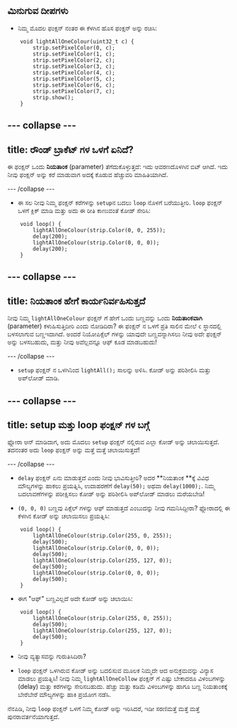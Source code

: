 ## ಮಿನುಗುವ ದೀಪಗಳು

+ ನಿಮ್ಮ ಮೊದಲ ಫಂಕ್ಷನ್ ನಂತರ ಈ ಕೆಳಗಿನ ಹೊಸ ಫಂಕ್ಷನ್ ಅನ್ನು ರಚಿಸಿ:

``` 
    void lightAllOneColour(uint32_t c) {
        strip.setPixelColor(0, c);
        strip.setPixelColor(1, c);
        strip.setPixelColor(2, c);
        strip.setPixelColor(3, c);
        strip.setPixelColor(4, c);
        strip.setPixelColor(5, c);
        strip.setPixelColor(6, c);
        strip.setPixelColor(7, c);
        strip.show();
    }
```

--- collapse ---
---
title: ರೌಂಡ್ ಬ್ರಾಕೆಟ್ ಗಳ ಒಳಗೆ ಏನಿದೆ?
---

ಈ ಫಂಕ್ಷನ್ ಒಂದು **ನಿಯತಾಂಕ** (parameter) ತೆಗೆದುಕೊಳ್ಳುತ್ತದೆ: ಇದು ಆವರಣದೊಳಗಿನ ಬಿಟ್ ಆಗಿದೆ. ಇದು ನೀವು ಫಂಕ್ಷನ್ ಅನ್ನು ಕರೆ ಮಾಡುವಾಗ ಅದಕ್ಕೆ ಕೊಡುವ ಹೆಚ್ಚುವರಿ ಮಾಹಿತಿಯಾಗಿದೆ.

--- /collapse ---

+ ಈ ಸಲ ನೀವು ನಿಮ್ಮ ಫಂಕ್ಷನ್ ಕರೆಗಳನ್ನು `setup`ನ ಬದಲು `loop` ನೊಳಗೆ ಬರೆಯುತ್ತೀರಿ. `loop` ಫಂಕ್ಷನ್ ಒಳಗೆ ಕ್ಲಿಕ್ ಮಾಡಿ ಮತ್ತು ಅದು ಈ ರೀತಿ ಕಾಣುವಂತೆ ಕೋಡ್ ಸೇರಿಸಿ:

```
    void loop() {
        lightAllOneColour(strip.Color(0, 0, 255));
        delay(200);
        lightAllOneColour(strip.Color(0, 0, 0));
        delay(200);
    }
```

--- collapse ---
---
title: ನಿಯತಾಂಕ ಹೇಗೆ ಕಾರ್ಯನಿರ್ವಹಿಸುತ್ತದೆ
---

ನೀವು ನಿಮ್ಮ `lightAllOneColour` ಫಂಕ್ಷನ್ ಗೆ ಹೇಗೆ ಒಂದು ಬಣ್ಣವನ್ನು ಒಂದು **ನಿಯತಾಂಕವಾಗಿ** (parameter) ಕಳುಹಿಸುತ್ತಿದೀರಿ ಎಂದು ನೋಡಿದಿರಾ? ಈ ಫಂಕ್ಷನ್ ನ ಒಳಗೆ ಪ್ರತಿ ಸಾಲಿನ ಮೇಲೆ `c` ಸ್ಥಾನದಲ್ಲಿ ಬಳಸಲಾಗುವ ಬಣ್ಣಇದಾಗಿದೆ. ಅಂದರೆ ನಿಯೋಪಿಕ್ಸೆಲ್ ಗಳನ್ನು ಯಾವುದೇ ಬಣ್ಣವನ್ನಾಗಿಸಲು ನೀವು ಅದೇ ಫಂಕ್ಷನ್ ಅನ್ನು ಬಳಸಬಹುದು, ಮತ್ತು ನೀವು ಅವೆಲ್ಲವನ್ನೂ ಆಫ್ ಕೂಡ ಮಾಡಬಹುದು!

--- /collapse ---

+ `setup` ಫಂಕ್ಷನ್ ನ ಒಳಗಿನಿಂದ `lightAll();` ಸಾಲನ್ನು ಅಳಿಸಿ. ಕೋಡ್ ಅನ್ನು ಪರಿಶೀಲಿಸಿ ಮತ್ತು ಅಪ್‌ಲೋಡ್ ಮಾಡಿ.

--- collapse ---
---
title: setup ಮತ್ತು loop ಫಂಕ್ಷನ್ ಗಳ ಬಗ್ಗೆ
---

ಫ್ಲೋರಾ ಆನ್ ಮಾಡಿದಾಗ, ಅದು ಮೊದಲು `setup` ಫಂಕ್ಷನ್ ನಲ್ಲಿರುವ ಎಲ್ಲಾ ಕೋಡ್ ಅನ್ನು ಚಲಾಯಿಸುತ್ತದೆ. ತದನಂತರ ಅದು `loop` ಫಂಕ್ಷನ್ ಅನ್ನು ಮತ್ತೆ ಮತ್ತೆ ಚಲಾಯಿಸುತ್ತದೆ!

--- /collapse ---

+ `delay` ಫಂಕ್ಷನ್ ಏನು ಮಾಡುತ್ತದೆ ಎಂದು ನೀವು ಭಾವಿಸುತ್ತೀರಿ? ಅದರ **ನಿಯತಾಂಕ **ಕ್ಕೆ ವಿವಿಧ ಮೌಲ್ಯಗಳನ್ನು ಹಾಕಲು ಪ್ರಯತ್ನಿಸಿ, ಉದಾಹರಣೆಗೆ `delay(50);` ಅಥವಾ `delay(1000);`. ನಿಮ್ಮ ಬದಲಾವಣೆಗಳನ್ನು ಪರೀಕ್ಷಿಸಲು ಕೋಡ್ ಅನ್ನು ಪರಿಶೀಲಿಸಿ ಅಪ್‌ಲೋಡ್ ಮಾಡಲು ಮರೆಯಬೇಡಿ!

+ `(0, 0, 0)` ಬಣ್ಣವು ಪಿಕ್ಸೆಲ್ ಗಳನ್ನು ಆಫ್ ಮಾಡುತ್ತದೆ ಎಂಬುದನ್ನು ನೀವು ಗಮನಿಸಿದ್ದೀರಾ? ಫ್ಲೋರಾದಲ್ಲಿ ಈ ಕೆಳಗಿನ ಕೋಡ್ ಅನ್ನು ಚಲಾಯಿಸಲು ಪ್ರಯತ್ನಿಸಿ:

```
    void loop() {
        lightAllOneColour(strip.Color(255, 0, 255));
        delay(500);
        lightAllOneColour(strip.Color(0, 0, 0));
        delay(500);
        lightAllOneColour(strip.Color(255, 127, 0));
        delay(500);
        lightAllOneColour(strip.Color(0, 0, 0));
        delay(500);
    }
```

+ ಈಗ "ಆಫ್" ಬಣ್ಣವಿಲ್ಲದೆ ಅದೇ ಕೋಡ್ ಅನ್ನು ಚಲಾಯಿಸಿ:

```
    void loop() {
        lightAllOneColour(strip.Color(255, 0, 255));
        delay(500);
        lightAllOneColour(strip.Color(255, 127, 0));
        delay(500);
    }
```

+ ನೀವು ವ್ಯತ್ಯಾಸವನ್ನು ಗುರುತಿಸಿದಿರಾ?

+ `loop` ಫಂಕ್ಷನ್ ಒಳಗಿರುವ ಕೋಡ್ ಅನ್ನು ಬದಲಿಸುವ ಮೂಲಕ ನಿಮ್ಮದೇ ಆದ ಅನುಕ್ರಮವನ್ನು ವಿನ್ಯಾಸ ಮಾಡಲು ಪ್ರಯತ್ನಿಸಿ! ನೀವು ನಿಮ್ಮ `lightAllOneCollow` ಫಂಕ್ಷನ್ ಗೆ ಎಷ್ಟು ಬೇಕಾದರೂ ವಿಳಂಬಗಳನ್ನು (delay) ಮತ್ತು ಕರೆಗಳನ್ನು ಸೇರಿಸಬಹುದು. ಹೆಚ್ಚು ಮತ್ತು ಕಡಿಮೆ ವಿಳಂಬಗಳನ್ನು ಹಾಗೂ ಬಣ್ಣ ನಿಯತಾಂಕಕ್ಕೆ ಬೇರೆಬೇರೆ ಮೌಲ್ಯಗಳನ್ನು ಹಾಕಿ ಪ್ರಯೋಗ ನಡೆಸಿ.

ನೆನಪಿಡಿ, ನೀವು `loop` ಫಂಕ್ಷನ್ ಒಳಗೆ ನಿಮ್ಮ ಕೋಡ್ ಅನ್ನು ಇರಿಸಿದರೆ, ಇಡೀ ಸರಣಿಮತ್ತೆ ಮತ್ತೆ ಮತ್ತೆ ಪುನರಾವರ್ತನೆಯಾಗುತ್ತದೆ. 
